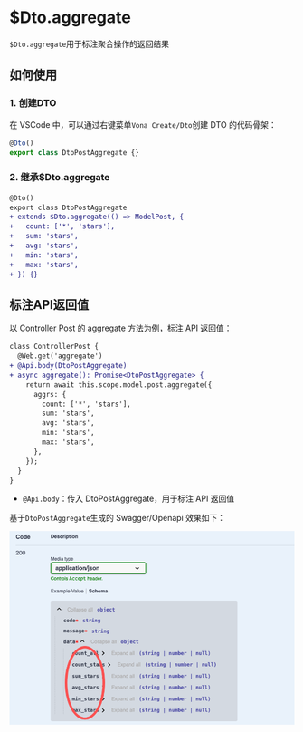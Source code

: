 # $Dto.aggregate

`$Dto.aggregate`用于标注聚合操作的返回结果

## 如何使用

### 1. 创建DTO

在 VSCode 中，可以通过右键菜单`Vona Create/Dto`创建 DTO 的代码骨架：

``` typescript
@Dto()
export class DtoPostAggregate {}
```

### 2. 继承$Dto.aggregate

``` diff
@Dto()
export class DtoPostAggregate
+ extends $Dto.aggregate(() => ModelPost, {
+   count: ['*', 'stars'],
+   sum: 'stars',
+   avg: 'stars',
+   min: 'stars',
+   max: 'stars',
+ }) {}
```

## 标注API返回值

以 Controller Post 的 aggregate 方法为例，标注 API 返回值：

``` diff
class ControllerPost {
  @Web.get('aggregate')
+ @Api.body(DtoPostAggregate)
+ async aggregate(): Promise<DtoPostAggregate> {
    return await this.scope.model.post.aggregate({
      aggrs: {
        count: ['*', 'stars'],
        sum: 'stars',
        avg: 'stars',
        min: 'stars',
        max: 'stars',
      },
    });
  }
}
```

- `@Api.body`：传入 DtoPostAggregate，用于标注 API 返回值

基于`DtoPostAggregate`生成的 Swagger/Openapi 效果如下：

![](../../../../assets/img/orm/dto/dto-8.png)
